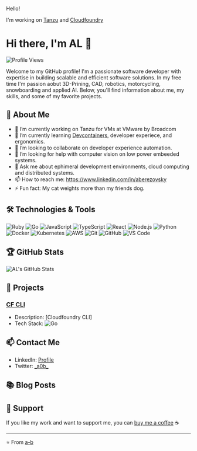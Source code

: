 Hello!

I'm working on [Tanzu](https://tanzu.vmware.com/tanzu) and [Cloudfoundry](https://www.cloudfoundry.org/)

# Hi there, I'm AL 👋

![Profile Views](https://komarev.com/ghpvc/?username=a-b&color=green)

Welcome to my GitHub profile! I'm a passionate software developer with expertise in building scalable and efficient software solutions.
In my free time I'm passion aobut 3D-Prining, CAD, robotics, motorcycling, snowboarding and applied AI.
Below, you'll find information about me, my skills, and some of my favorite projects.

## 🚀 About Me

- 🔭 I’m currently working on Tanzu for VMs at VMware by Broadcom
- 🌱 I’m currently learning [Devcontainers](https://containers.dev/), developer experiece, and ergonomics.
- 👯 I’m looking to collaborate on developer experience automation.
- 🤔 I’m looking for help with computer vision on low power embeeded systems.
- 💬 Ask me about ephimeral development environments, cloud computing and distributed systems.
- 📫 How to reach me: https://www.linkedin.com/in/aberezovsky
- ⚡ Fun fact: My cat weights more than my friends dog.

## 🛠️ Technologies & Tools

![Ruby](https://img.shields.io/badge/-Ruby-black?style=flat-square&logo=ruby)
![Go](https://img.shields.io/badge/-Go-black?style=flat-square&logo=go)
![JavaScript](https://img.shields.io/badge/-JavaScript-black?style=flat-square&logo=javascript)
![TypeScript](https://img.shields.io/badge/-TypeScript-black?style=flat-square&logo=typescript)
![React](https://img.shields.io/badge/-React-black?style=flat-square&logo=react)
![Node.js](https://img.shields.io/badge/-Node.js-black?style=flat-square&logo=node.js)
![Python](https://img.shields.io/badge/-Python-black?style=flat-square&logo=python)
![Docker](https://img.shields.io/badge/-Docker-black?style=flat-square&logo=docker)
![Kubernetes](https://img.shields.io/badge/-Kubernetes-black?style=flat-square&logo=kubernetes)
![AWS](https://img.shields.io/badge/Amazon%20AWS-black?style=flat-square&logo=amazon-aws)
![Git](https://img.shields.io/badge/-Git-black?style=flat-square&logo=git)
![GitHub](https://img.shields.io/badge/-GitHub-black?style=flat-square&logo=github)
![VS Code](https://img.shields.io/badge/-VS%20Code-black?style=flat-square&logo=visual-studio-code)

## 🏆 GitHub Stats

![AL's GitHub Stats](https://github-readme-stats.vercel.app/api?username=a-b&show_icons=true&theme=radical)

## 💼 Projects

### [CF CLI](https://github.com/cloudfoundry/cli)
- Description: [Cloudfoundry CLI]
- Tech Stack: ![Go](https://img.shields.io/badge/-Go-black?style=flat-square&logo=go)

## 📫 Contact Me

- LinkedIn: [Profile](https://www.linkedin.com/in/aberezovsky)
- Twitter: [\_a0b\_](https://x.com/_a0b_)

## 📚 Blog Posts

## 🤝 Support

If you like my work and want to support me, you can [buy me a coffee](https://www.buymeacoffee.com/a0b) ☕

---

⭐️ From [a-b](https://github.com/a-b)
